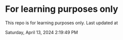 # For learning purposes only
This repo is for learning purposes only.
Last updated at

Saturday, April 13, 2024 2:19:49 PM

